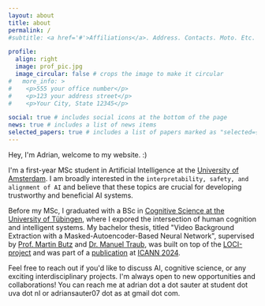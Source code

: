 ```yaml
---
layout: about
title: about
permalink: /
#subtitle: <a href='#'>Affiliations</a>. Address. Contacts. Moto. Etc.

profile:
  align: right
  image: prof_pic.jpg
  image_circular: false # crops the image to make it circular
#   more_info: >
#    <p>555 your office number</p>
#    <p>123 your address street</p>
#    <p>Your City, State 12345</p>

social: true # includes social icons at the bottom of the page
news: true # includes a list of news items
selected_papers: true # includes a list of papers marked as "selected={true}"
---
```


Hey, I'm Adrian, welcome to my website. :)  

I'm a first-year MSc student in Artificial Intelligence at the [University of Amsterdam](https://www.uva.nl/en). I am broadly interested in the `interpretability, safety, and alignment of AI` and believe that these topics are crucial for developing trustworthy and beneficial AI systems.  

Before my MSc, I graduated with a BSc in [Cognitive Science at the University of Tübingen](https://uni-tuebingen.de/en/fakultaeten/mathematisch-naturwissenschaftliche-fakultaet/fachbereiche/informatik/studium/studierende/lehre-studienorganisation/studiengaenge/kognitionswissenschaft/bachelor/), where I expored the intersection of human cognition and intelligent systems. My bachelor thesis, titled "Video Background Extraction with a Masked-Autoencoder-Based Neural Network", supervised by [Prof. Martin Butz](https://uni-tuebingen.de/fakultaeten/mathematisch-naturwissenschaftliche-fakultaet/fachbereiche/informatik/lehrstuehle/cognitive-modeling/staff/martin-butz/) and [Dr. Manuel Traub](https://manuel-traub.de/), was built on top of the [LOCI-project](https://arxiv.org/pdf/2205.13349) and was part of a [publication](https://arxiv.org/pdf/2310.10410) at [ICANN 2024](https://e-nns.org/icann2024/).  

Feel free to reach out if you'd like to discuss AI, cognitive science, or any exciting interdisciplinary projects. I'm always open to new opportunities and collaborations! You can reach me at adrian dot a dot sauter at student dot uva dot nl or adriansauter07 dot as at gmail dot com.  